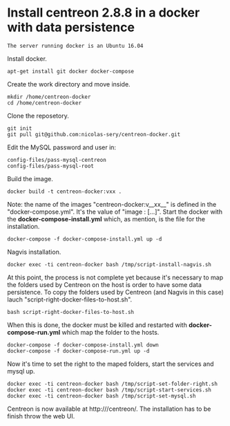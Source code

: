 # Install centreon 2.8.8 in a docker with data persistence

`The server running docker is an Ubuntu 16.04`

Install docker.

    apt-get install git docker docker-compose
Create the work directory and move inside.

    mkdir /home/centreon-docker
    cd /home/centreon-docker
Clone the reposetory.

    git init
    git pull git@github.com:nicolas-sery/centreon-docker.git
Edit the MySQL password and user in:

    config-files/pass-mysql-centreon
    config-files/pass-mysql-root
Build the image.

    docker build -t centreon-docker:vxx .
Note: the name of the images "centreon-docker:v__xx__" is defined in the "docker-compose.yml". It's the value of "image : […]".
Start the docker with the **docker-compose-install.yml** which, as mention, is the file for the installation.

    docker-compose -f docker-compose-install.yml up -d
Nagvis installation.

    docker exec -ti centreon-docker bash /tmp/script-install-nagvis.sh
At this point, the process is not complete yet because it's necessary to map the folders used by Centreon on the host is order to have some data persistence.
To copy the folders used by Centreon (and Nagvis in this case) lauch "script-right-docker-files-to-host.sh".

    bash script-right-docker-files-to-host.sh
When this is done, the docker must be killed and restarted with **docker-compose-run.yml** which map the folder to the hosts.

    docker-compose -f docker-compose-install.yml down
    docker-compose -f docker-compose-run.yml up -d
Now it's time to set the right to the maped folders, start the services and mysql up.

    docker exec -ti centreon-docker bash /tmp/script-set-folder-right.sh
    docker exec -ti centreon-docker bash /tmp/script-start-services.sh
    docker exec -ti centreon-docker bash /tmp/script-set-mysql.sh
Centreon is now available at http://<your-server>/centreon/. The installation has to be finish throw the web UI.
